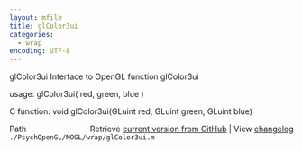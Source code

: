 ```yaml
---
layout: mfile
title: glColor3ui
categories:
  - wrap
encoding: UTF-8
---
```


glColor3ui  Interface to OpenGL function glColor3ui

usage:  glColor3ui( red, green, blue )

C function:  void glColor3ui(GLuint red, GLuint green, GLuint blue)


<div class="code_header" style="text-align:right;">
  <span style="float:left;">Path&nbsp;&nbsp;</span> <span class="counter">Retrieve <a href=
  "https://raw.github.com/Psychtoolbox-3/Psychtoolbox-3/beta/./PsychOpenGL/MOGL/wrap/glColor3ui.m">current version from GitHub</a> | View <a href=
  "https://github.com/Psychtoolbox-3/Psychtoolbox-3/commits/beta/./PsychOpenGL/MOGL/wrap/glColor3ui.m">changelog</a></span>
</div>
<div class="code">
  <code>./PsychOpenGL/MOGL/wrap/glColor3ui.m</code>
</div>

